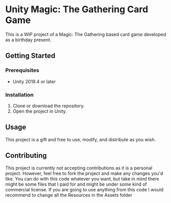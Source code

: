 # Unity Magic: The Gathering Card Game

This is a WIP project of a Magic: The Gathering based card game developed as a birthday present.

## Getting Started

### Prerequisites

- Unity 2019.4 or later

### Installation

1. Clone or download the repository.
2. Open the project in Unity.

## Usage

This project is a gift and free to use, modify, and distribute as you wish. 

## Contributing

This project is currently not accepting contributions as it is a personal project. However, feel free to fork the project and make any changes you'd like.
You can do with this code whatever you want, but take in mind there might be some files that I paid for and might be under some kind of commercial license. If you are going to use anything from this code I would recommend to change all the Resources in the Assets folder
